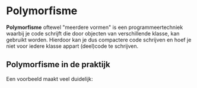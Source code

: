 # Polymorfisme

**Polymorfisme** oftewel "meerdere vormen" is een programmeertechniek waarbij je code schrijft die door objecten van verschillende klasse, kan gebruikt worden. Hierdoor kan je dus compactere code schrijven en hoef je niet voor iedere klasse appart (deel)code te schrijven.

## Polymorfisme in de praktijk
Een voorbeeld maakt veel duidelijk:
